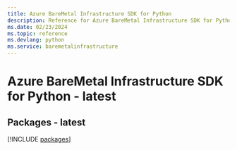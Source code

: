 ```yaml
---
title: Azure BareMetal Infrastructure SDK for Python
description: Reference for Azure BareMetal Infrastructure SDK for Python
ms.date: 02/23/2024
ms.topic: reference
ms.devlang: python
ms.service: baremetalinfrastructure
---
```

# Azure BareMetal Infrastructure SDK for Python - latest
## Packages - latest
[!INCLUDE [packages](baremetal-infrastructure-index.md)]